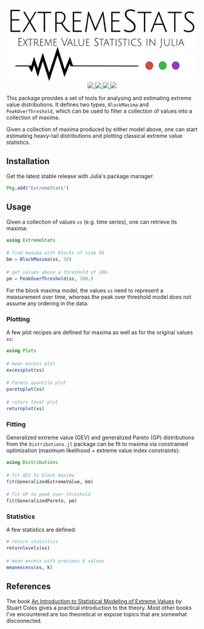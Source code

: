 <p align="center">
  <img src="docs/ExtremeStats.png" height="200"><br>
  <a href="https://travis-ci.org/juliohm/ExtremeStats.jl">
    <img src="https://travis-ci.org/juliohm/ExtremeStats.jl.svg?branch=master">
  </a>
  <a href="http://pkg.julialang.org/?pkg=ExtremeStats">
    <img src="http://pkg.julialang.org/badges/ExtremeStats_0.6.svg">
  </a>
  <a href="https://codecov.io/gh/juliohm/ExtremeStats.jl">
    <img src="https://codecov.io/gh/juliohm/ExtremeStats.jl/branch/master/graph/badge.svg">
  </a>
  <a href="LICENSE">
    <img src="https://img.shields.io/badge/license-ISC-blue.svg">
  </a>
</p>

This package provides a set of tools for analysing and estimating extreme value distributions.
It defines two types, `BlockMaxima` and `PeakOverThreshold`, which can be used to filter a
collection of values into a collection of maxima.

Given a collection of maxima produced by either model above, one can start estimating heavy-tail
distributions and plotting classical extreme value statistics.

## Installation

Get the latest stable release with Julia's package manager:

```julia
Pkg.add("ExtremeStats")
```

## Usage

Given a collection of values `xs` (e.g. time series), one can retrieve its maxima:

```julia
using ExtremeStats

# find maxima with blocks of size 50
bm = BlockMaxima(xs, 50)

# get values above a threshold of 100.
pm = PeakOverThreshold(xs, 100.)
```

For the block maxima model, the values `xs` need to represent a measurement over time,
whereas the peak over threshold model does not assume any ordering in the data.

### Plotting

A few plot recipes are defined for maxima as well as for the original values `xs`:

```julia
using Plots

# mean excess plot
excessplot(xs)

# Pareto quantile plot
paretoplot(xs)

# return level plot
returnplot(xs)
```

### Fitting

Generalized extreme value (GEV) and generalized Pareto (GP) distributions from the `Distributions.jl` package can be fit
to maxima via constrained optimization (maximum likelihood + extreme value index constraints):

```julia
using Distributions

# fit GEV to block maxima
fit(GeneralizedExtremeValue, bm)

# fit GP to peak over threshold
fit(GeneralizedPareto, pm)
```

### Statistics

A few statistics are defined:

```julia
# return statistics
returnlevels(xs)

# mean excess with previous k values
meanexcess(xs, k)
```

## References

The book [An Introduction to Statistical Modeling of Extreme Values](http://www.springer.com/us/book/9781852334598)
by Stuart Coles gives a practical introduction to the theory. Most other books I've encountered are too theoretical
or expose topics that are somewhat disconnected.

[travis-img]: https://travis-ci.org/juliohm/ExtremeStats.jl.svg?branch=master
[travis-url]: https://travis-ci.org/juliohm/ExtremeStats.jl

[julia-pkg-img]: http://pkg.julialang.org/badges/ExtremeStats_0.6.svg
[julia-pkg-url]: http://pkg.julialang.org/?pkg=ExtremeStats

[codecov-img]: https://codecov.io/gh/juliohm/ExtremeStats.jl/branch/master/graph/badge.svg
[codecov-url]: https://codecov.io/gh/juliohm/ExtremeStats.jl
